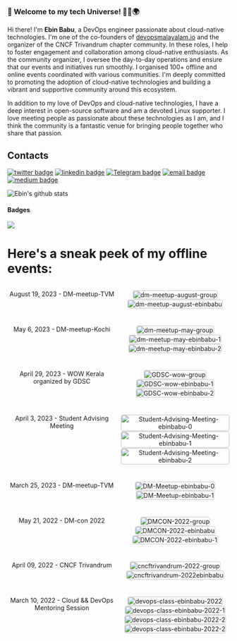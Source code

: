 ### 👋 Welcome to my tech Universe! 🥷🏻🌍
Hi there! I'm **Ebin Babu**, a DevOps engineer passionate about cloud-native technologies. I'm one of the co-founders of [devopsmalayalam.io](https://devopsmalayalam.io) and the organizer of the CNCF Trivandrum chapter community. In these roles, I help to foster engagement and collaboration among cloud-native enthusiasts. As the community organizer, I oversee the day-to-day operations and ensure that our events and initiatives run smoothly. I organised 100+ offline and online events coordinated with various communities. I'm deeply committed to promoting the adoption of cloud-native technologies and building a vibrant and supportive community around this ecosystem.

In addition to my love of DevOps and cloud-native technologies, I have a deep interest in open-source software and am a devoted Linux supporter. I love meeting people as passionate about these technologies as I am, and I think the community is a fantastic venue for bringing people together who share that passion.

## Contacts
[![twitter badge](https://img.shields.io/badge/twitter-ebinbabu97?style=social&logo=twitter)](https://twitter.com/ebinbabu97) [![linkedin badge](https://img.shields.io/badge/linkedin-ebinbabu?style=social&logo=linkedin)](https://www.linkedin.com/in/ebin-babu/) [![Telegram badge](https://img.shields.io/badge/Telegram--blue?style=social&logo=telegram)](https://t.me/thedevopsman) [![email badge](https://img.shields.io/badge/Email-Contact%20Me-blue?style=social&logo=email)](mailto:ebinbabuofficial@gmail.com)
[![medium badge](https://img.shields.io/badge/Medium-ebinbabu-blue?style=social&logo=medium)](https://ebinbabu.medium.com/)

![Ebin's github stats](https://github-readme-stats.anuraghazra1.vercel.app/api?username=ebinbabu&show_icons=true&hide_border=false&title_color=03E6FF&icon_color=79ff97&text_color=9f9f9f&bg_color=151515)

#### Badges
![](https://komarev.com/ghpvc/?username=ebinbabu)

#  Here's a sneak peek of my offline events:
<style>
  /* Create a grid layout for the gallery */
  .image-gallery {
    display: grid;
    grid-template-columns: repeat(auto-fill, minmax(200px, 1fr)); /* Responsive grid with minimum column width of 200px */
    gap: 10px; /* Space between images */
  }

  /* Style individual images */
  .image-gallery img {
    max-width: 100%;
    height: auto;
    border: 2px solid #ddd; /* Border style */
    border-radius: 5px; /* Rounded corners */
  }

  /* Center text under images */
  .image-gallery p {
    text-align: center;
  }
</style>

<div class="image-gallery">

  <p>August 19, 2023 - DM-meetup-TVM</p>

  ![dm-meetup-august-group](./images/dm-meetup-august-1.jpeg)
  ![dm-meetup-august-ebinbabu](./images/dm-meetup-august.jpeg)

  <p>May 6, 2023 - DM-meetup-Kochi</p>

  ![dm-meetup-may-group](./images/dm-meetup-june-1.jpeg)
  ![dm-meetup-may-ebinbabu-1](./images/dm-meetup-june.jpeg)
  ![dm-meetup-may-ebinbabu-2](./images/dm-meetup-june-2.jpeg)

   <p>April 29, 2023 - WOW Kerala organized by GDSC</p>

   ![GDSC-wow-group](./images/gdsc-2.jpeg)
   ![GDSC-wow-ebinbabu-1](./images/gdsc-1.jpeg)
   ![GDSC-wow-ebinbabu-2](./images/gdsc-3.jpeg)

<p> April 3, 2023 - Student Advising Meeting </p>

![Student-Advising-Meeting-ebinbabu-0](./images/smpc-1.jpeg)
![Student-Advising-Meeting-ebinbabu-1](./images/smpc-2.jpeg)
![Student-Advising-Meeting-ebinbabu-2](./images/smpc-3.jpeg)

<p> March 25, 2023 - DM-meetup-TVM </p>

![DM-Meetup-ebinbabu-0](./images/dm-meetup-march-1.jpeg)
![DM-Meetup-ebinbabu-1](./images/dm-meetup-march.jpeg)

<p> May 21, 2022 - DM-con 2022 </p>

![DMCON-2022-group](./images/dmcon-1.JPG)
![DMCON-2022-ebinbabu](./images/dmcon-2.jpeg)
![DMCON-2022-ebinbabu-1](./images/dmcon01.jpeg)

<p> April 09, 2022 - CNCF Trivandrum </p>

![cncftrivandrum-2022-group](./images/cncf.JPG)
![cncftrivandrum-2022ebinbabu](./images/cncf-1.jpeg)

<p> March 10, 2022 - Cloud && DevOps Mentoring Session </p>

![devops-class-ebinbabu-2022](./images/devops-3.jpeg)
![devops-class-ebinbabu-2022-1](./images/devops.jpeg)
![devops-class-ebinbabu-2022-2](./images/devops-2.jpeg)
![devops-class-ebinbabu-2022-2](./images/devops-1.jpeg)
</div>